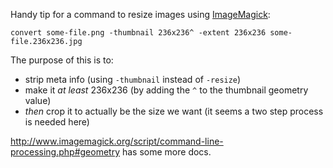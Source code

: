 Handy tip for a command to resize images using [ImageMagick](https://imagemagick.org):

```
convert some-file.png -thumbnail 236x236^ -extent 236x236 some-file.236x236.jpg
```

The purpose of this is to:
- strip meta info (using `-thumbnail` instead of `-resize`)
- make it _at least_ 236x236 (by adding the `^` to the thumbnail geometry value)
- _then_ crop it to actually be the size we want (it seems a two step process is needed here)

http://www.imagemagick.org/script/command-line-processing.php#geometry has some more docs.
